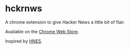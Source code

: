 # hckrnws

A chrome extension to give Hacker News a little bit of flair.

Available on the [Chrome Web Store](https://chrome.google.com/webstore/detail/hckrnws/aigbdhgbkclcldhpnmejogaljlfnhmdm).

Inspired by [HNES](https://github.com/etcet/HNES).
